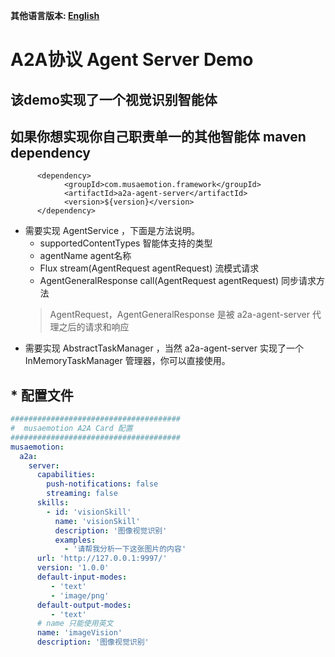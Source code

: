 **其他语言版本: [English](README.md)**

# A2A协议 Agent Server Demo
## 该demo实现了一个视觉识别智能体

## 如果你想实现你自己职责单一的其他智能体 maven dependency
```maven
      <dependency>
            <groupId>com.musaemotion.framework</groupId>
            <artifactId>a2a-agent-server</artifactId>
            <version>${version}</version>
      </dependency>
```


* 需要实现 AgentService ，下面是方法说明。
     - supportedContentTypes  智能体支持的类型
     - agentName  agent名称
     - Flux<AgentGeneralResponse> stream(AgentRequest agentRequest) 流模式请求
     - AgentGeneralResponse call(AgentRequest agentRequest) 同步请求方法
    > AgentRequest，AgentGeneralResponse 是被 a2a-agent-server 代理之后的请求和响应
* 需要实现 AbstractTaskManager ，当然  a2a-agent-server 实现了一个 InMemoryTaskManager 管理器，你可以直接使用。

## * 配置文件
```yml
######################################
#  musaemotion A2A Card 配置
######################################
musaemotion:
  a2a:
    server:
      capabilities:
        push-notifications: false
        streaming: false
      skills:
        - id: 'visionSkill'
          name: 'visionSkill'
          description: '图像视觉识别'
          examples:
            - '请帮我分析一下这张图片的内容'
      url: 'http://127.0.0.1:9997/'
      version: '1.0.0'
      default-input-modes:
         - 'text'
         - 'image/png'
      default-output-modes:
         - 'text'
      # name 只能使用英文
      name: 'imageVision'
      description: '图像视觉识别'

```
